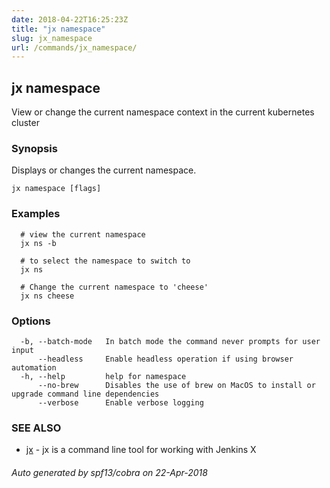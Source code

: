 ```yaml
---
date: 2018-04-22T16:25:23Z
title: "jx namespace"
slug: jx_namespace
url: /commands/jx_namespace/
---
```

## jx namespace

View or change the current namespace context in the current kubernetes cluster

### Synopsis

Displays or changes the current namespace.

```
jx namespace [flags]
```

### Examples

```
  # view the current namespace
  jx ns -b
  
  # to select the namespace to switch to
  jx ns
  
  # Change the current namespace to 'cheese'
  jx ns cheese
```

### Options

```
  -b, --batch-mode   In batch mode the command never prompts for user input
      --headless     Enable headless operation if using browser automation
  -h, --help         help for namespace
      --no-brew      Disables the use of brew on MacOS to install or upgrade command line dependencies
      --verbose      Enable verbose logging
```

### SEE ALSO

* [jx](/commands/jx/)	 - jx is a command line tool for working with Jenkins X

###### Auto generated by spf13/cobra on 22-Apr-2018
